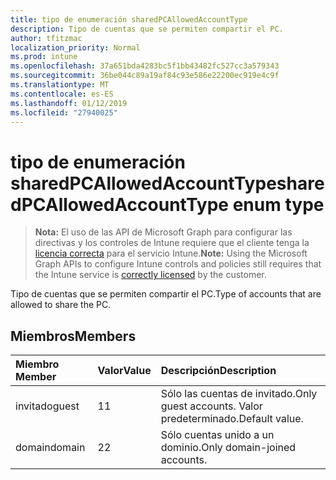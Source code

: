 ```yaml
---
title: tipo de enumeración sharedPCAllowedAccountType
description: Tipo de cuentas que se permiten compartir el PC.
author: tfitzmac
localization_priority: Normal
ms.prod: intune
ms.openlocfilehash: 37a651bda4283bc5f1bb43482fc527cc3a579343
ms.sourcegitcommit: 36be044c89a19af84c93e586e22200ec919e4c9f
ms.translationtype: MT
ms.contentlocale: es-ES
ms.lasthandoff: 01/12/2019
ms.locfileid: "27940025"
---
```

# <a name="sharedpcallowedaccounttype-enum-type"></a><span data-ttu-id="f2054-103">tipo de enumeración sharedPCAllowedAccountType</span><span class="sxs-lookup"><span data-stu-id="f2054-103">sharedPCAllowedAccountType enum type</span></span>

> <span data-ttu-id="f2054-104">**Nota:** El uso de las API de Microsoft Graph para configurar las directivas y los controles de Intune requiere que el cliente tenga la [licencia correcta](https://go.microsoft.com/fwlink/?linkid=839381) para el servicio Intune.</span><span class="sxs-lookup"><span data-stu-id="f2054-104">**Note:** Using the Microsoft Graph APIs to configure Intune controls and policies still requires that the Intune service is [correctly licensed](https://go.microsoft.com/fwlink/?linkid=839381) by the customer.</span></span>

<span data-ttu-id="f2054-105">Tipo de cuentas que se permiten compartir el PC.</span><span class="sxs-lookup"><span data-stu-id="f2054-105">Type of accounts that are allowed to share the PC.</span></span>
## <a name="members"></a><span data-ttu-id="f2054-106">Miembros</span><span class="sxs-lookup"><span data-stu-id="f2054-106">Members</span></span>
|<span data-ttu-id="f2054-107">Miembro	</span><span class="sxs-lookup"><span data-stu-id="f2054-107">Member</span></span>|<span data-ttu-id="f2054-108">Valor</span><span class="sxs-lookup"><span data-stu-id="f2054-108">Value</span></span>|<span data-ttu-id="f2054-109">Descripción</span><span class="sxs-lookup"><span data-stu-id="f2054-109">Description</span></span>|
|:---|:---|:---|
|<span data-ttu-id="f2054-110">invitado</span><span class="sxs-lookup"><span data-stu-id="f2054-110">guest</span></span>|<span data-ttu-id="f2054-111">1</span><span class="sxs-lookup"><span data-stu-id="f2054-111">1</span></span>|<span data-ttu-id="f2054-112">Sólo las cuentas de invitado.</span><span class="sxs-lookup"><span data-stu-id="f2054-112">Only guest accounts.</span></span> <span data-ttu-id="f2054-113">Valor predeterminado.</span><span class="sxs-lookup"><span data-stu-id="f2054-113">Default value.</span></span>|
|<span data-ttu-id="f2054-114">domain</span><span class="sxs-lookup"><span data-stu-id="f2054-114">domain</span></span>|<span data-ttu-id="f2054-115">2</span><span class="sxs-lookup"><span data-stu-id="f2054-115">2</span></span>|<span data-ttu-id="f2054-116">Sólo cuentas unido a un dominio.</span><span class="sxs-lookup"><span data-stu-id="f2054-116">Only domain-joined accounts.</span></span>|



